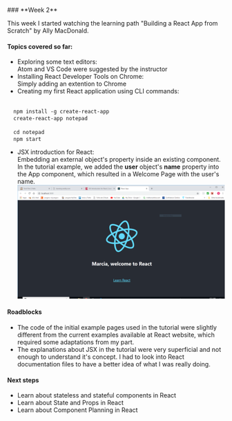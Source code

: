 <br>
### **Week 2**

This week I started watching the learning path "Building a React App from Scratch" by Ally MacDonald.

#### Topics covered so far:
- Exploring some text editors: <br> Atom and VS Code were suggested by the instructor
- Installing React Developer Tools on Chrome: <br> Simply adding an extention to Chrome
- Creating my first React application using CLI commands:

```

  npm install -g create-react-app
  create-react-app notepad

  cd notepad
  npm start

```

* JSX introduction for React: <br>Embedding an external object's property inside an existing component. In the tutorial example, we added the **user** object's **name** property into the App component, which resulted in a Welcome Page with the user's name. <br>
![JSX](../images/JSX.PNG)

#### Roadblocks
- The code of the initial example pages used in the tutorial were slightly different from the current examples available at React website, which required some adaptations from my part.
- The explanations about JSX in the tutorial were very superficial and not enough to understand it's concept. I had to look into React documentation files to have a better idea of what I was really doing.

#### Next steps
- Learn about stateless and stateful components in React
- Learn about State and Props in React
- Learn about Component Planning in React
